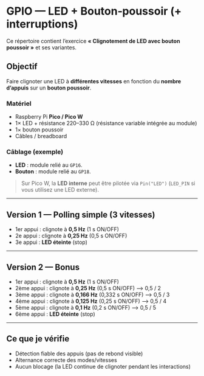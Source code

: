# GPIO — LED + Bouton‑poussoir (+ interruptions)

Ce répertoire contient l’exercice **« Clignotement de LED avec bouton poussoir »** et ses variantes.

## Objectif
Faire clignoter une LED à **différentes vitesses** en fonction du **nombre d’appuis** sur un **bouton poussoir**.

### Matériel
- Raspberry Pi **Pico / Pico W**
- 1× LED + résistance 220–330 Ω (résistance variable intégrée au module)
- 1× bouton poussoir
- Câbles / breadboard

### Câblage (exemple)
- **LED** : module relié au `GP16`.  
- **Bouton** : module relié au `GP18`.

> Sur Pico W, la **LED interne** peut être pilotée via `Pin("LED")` (`LED_PIN` si vous utilisez une LED externe).

---

## Version 1 — Polling simple (3 vitesses)

- 1er appui : clignote à **0,5 Hz** (1 s ON/OFF)  
- 2e appui : clignote à **0,25 Hz** (0,5 s ON/OFF)
- 3e appui : **LED éteinte** (stop)

---

## Version 2 — Bonus
 
- 1er appui : clignote à **0,5 Hz** (1 s ON/OFF)
- 2ème appui : clignote à **0,25 Hz** (0,5 s ON/OFF)    --> 0,5 / 2
- 3ème appui : clignote à **0,166 Hz** (0,332 s ON/OFF) --> 0,5 / 3
- 4ème appui : clignote à **0,125 Hz** (0,25 s ON/OFF)  --> 0,5 / 4
- 5ème appui : clignote à **0,1 Hz** (0,2 s ON/OFF)     --> 0,5 / 5
- 6ème appui : **LED éteinte** (stop)

---

## Ce que je vérifie
- Détection fiable des appuis (pas de rebond visible)  
- Alternance correcte des modes/vitesses  
- Aucun blocage (la LED continue de clignoter pendant les interactions)
